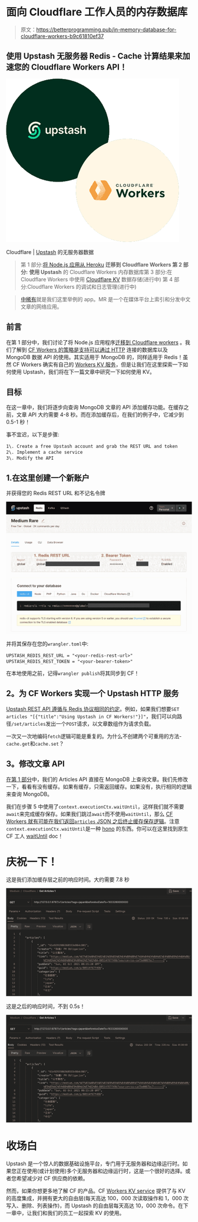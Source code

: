 # 面向 Cloudflare 工作人员的内存数据库

> 原文：<https://betterprogramming.pub/in-memory-database-for-cloudflare-workers-b9c61810ef37>

## 使用 Upstash 无服务器 Redis - Cache 计算结果来加速您的 Cloudflare Workers API！

![](img/1028ebd7b13e2c483e8ded3a61037fcd.png)

Cloudflare | [Upstash](https://upstash.com/cloudflareworkers) 的无服务器数据

> 第 1 部分:[将 Node.js 应用从 Heroku](/migrating-a-node-js-app-to-cloudflare-workers-from-heroku-62c679552af)
> **迁移到 Cloudflare Workers 第 2 部分:** **使用 Upstash**
> 的 Cloudflare Workers 内存数据库第 3 部分:在 Cloudflare Workers 中使用 [Cloudflare KV](https://developers.cloudflare.com/workers/learning/how-kv-works/) 数据存储(进行中)
> 第 4 部分:Cloudflare Workers 的调试和日志管理(进行中)

> [中稀有](https://medium-rare.vercel.app/)就是我们这里举例的 app。MR 是一个在媒体平台上索引和分发中文文章的网络应用。

## 前言

在第 1 部分中，我们讨论了将 Node.js 应用程序[迁移到 Cloudflare workers](/migrating-a-node-js-app-to-cloudflare-workers-from-heroku-62c679552af) 。我们了解到 [CF Workers 的策略是支持可以通过 HTTP](https://blog.cloudflare.com/workers-adds-support-for-two-modern-data-platforms-mongodb-atlas-and-prisma/) 连接的数据库以及 MongoDB 数据 API 的使用。其实适用于 MongoDB 的，同样适用于 Redis！虽然 CF Workers 确实有自己的 [Workers KV 服务](https://developers.cloudflare.com/workers/runtime-apis/kv/)，但是让我们在这里探索一下如何使用 Upstash，我们将在下一篇文章中研究一下如何使用 KV。

## 目标

在这一章中，我们将逐步向查询 MongoDB 文章的 API 添加缓存功能。在缓存之前，文章 API 大约需要 4-8 秒。而在添加缓存后，在我们的例子中，它减少到 0.5-1 秒！

事不宜迟，以下是步骤:

```
1\. Create a free Upstash account and grab the REST URL and token
2\. Implement a cache service
3\. Modify the API
```

## 1.在这里创建一个新账户

并获得您的 Redis REST URL 和不记名令牌

![](img/c27278f43f67e711edaa89aad6cb7b0a.png)

并将其保存在您的`wrangler.toml`中:

```
UPSTASH_REDIS_REST_URL = "<your-redis-rest-url>"
UPSTASH_REDIS_REST_TOKEN = "<your-bearer-token>"
```

在本地使用之前，记得`wrangler publish`将其同步到 CF！

## **2。为 CF Workers 实现一个 Upstash HTTP 服务**

[Upstash REST API 遵循与 Redis 协议相同的约定](https://docs.upstash.com/redis/features/restapi#api-semantics)。例如，如果我们想要`SET articles "[{"title":"Using Upstash in CF Workers!"}]"`，我们可以向路径`/set/articles`发出一个`POST`请求，以文章数组作为请求负载。

一次又一次地编码`fetch`逻辑可能是重复的。为什么不创建两个可重用的方法- `cache.get`和`cache.set`？

## **3。修改文章 API**

[在第 1 部分](/migrating-a-node-js-app-to-cloudflare-workers-from-heroku-62c679552af)中，我们的 Articles API 直接在 MongoDB 上查询文章。我们先修改一下，看看有没有缓存。如果有缓存，只需返回缓存。如果没有，执行相同的逻辑来查询 MongoDB。

我们在步骤 5 中使用了`context.executionCtx.waitUntil`，这样我们就不需要`await`来完成缓存保存。如果我们跳过`await`而不使用`waitUntil`，那么 [CF Workers 就有可能在我们返回`articles` JSON 之后终止缓存保存逻辑](https://developers.cloudflare.com/workers/runtime-apis/fetch-event/#waituntil)。注意`context.executionCtx.waitUntil`是一种 [hono](https://honojs.dev/docs/api/context/#cexecutionctx) 的东西。你可以在这里找到原生 CF 工人 [waitUntil](https://developers.cloudflare.com/workers/runtime-apis/fetch-event/#waituntil) doc！

# 庆祝一下！

这是我们添加缓存层之前的响应时间。大约需要 7.8 秒

![](img/f7fe47a062362c420dbbf290d6753612.png)

这是之后的响应时间，不到 0.5s！

![](img/bb493fa203a5a75e2969b87c87945df2.png)

# 收场白

Upstash 是一个惊人的数据基础设施平台，专门用于无服务器和边缘运行时。如果您正在使用(或计划使用)多个无服务器和边缘运行时，这是一个很好的选择。或者您希望减少对 CF 供应商的依赖。

然而，如果你想更多地了解 CF 的产品。CF [Workers KV service](https://developers.cloudflare.com/workers/runtime-apis/kv/) 提供了与 KV 的高度集成，并拥有更大的自由层(每天高达 100，000 次读取操作和 1，000 次写入、删除、列表操作)，而 Upstash 的自由层每天高达 10，000 次命令。在下一章中，让我们和我们的员工一起探索 KV 的使用。